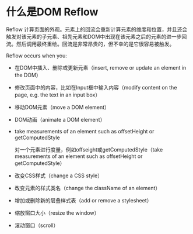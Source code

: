 # 什么是DOM Reflow

Reflow 计算页面的外观。元素上的回流会重新计算元素的维度和位置，并且还会触发对该元素的子元素、祖先元素和DOM中出现在该元素之后的元素的进一步回流。然后调用最终重绘。回流是非常昂贵的，但不幸的是它很容易被触发。

Reflow occurs when you:

- 在DOM中插入、删除或更新元素（insert, remove or update an element in the DOM）

- 修改页面中的内容，比如在Input框中输入内容（modify content on the page, e.g. the text in an input box）

- 移动DOM元素（move a DOM element）

- DOM动画（animate a DOM element）

- take measurements of an element such as offsetHeight or getComputedStyle

  对一个元素进行度量，例如offseight或getComputedStyle（take measurements of an element such as offsetHeight or getComputedStyle）

- 改变CSS样式（change a CSS style）

- 改变元素的样式类名（change the className of an element）

- 增加或删除新的层叠样式表（add or remove a stylesheet）

- 缩放窗口大小（resize the window）

- 滚动窗口（scroll）